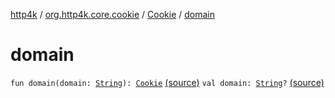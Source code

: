 [http4k](../../index.md) / [org.http4k.core.cookie](../index.md) / [Cookie](index.md) / [domain](./domain.md)

# domain

`fun domain(domain: `[`String`](https://kotlinlang.org/api/latest/jvm/stdlib/kotlin/-string/index.html)`): `[`Cookie`](index.md) [(source)](https://github.com/http4k/http4k/blob/master/http4k-core/src/main/kotlin/org/http4k/core/cookie/Cookie.kt#L21)
`val domain: `[`String`](https://kotlinlang.org/api/latest/jvm/stdlib/kotlin/-string/index.html)`?` [(source)](https://github.com/http4k/http4k/blob/master/http4k-core/src/main/kotlin/org/http4k/core/cookie/Cookie.kt#L15)